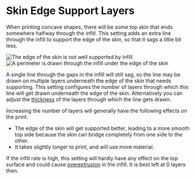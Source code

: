 Skin Edge Support Layers
====
When printing concave shapes, there will be some top skin that ends somewhere halfway through the infill. This setting adds an extra line through the infill to support the edge of the skin, so that it sags a little bit less.

![The edge of the skin is not well supported by infill](../images/skin_edge_support_thickness_0.png)
![A perimeter is drawn through the infill under the edge of the skin](../images/skin_edge_support_thickness.png)

A single line through the gaps in the infill will still sag, so the line may be drawn on multiple layers underneath the edge of the skin that needs supporting. This setting configures the number of layers through which this line will get drawn underneath the edge of the skin. Alternatively you can adjust the [thickness](skin_edge_support_thickness.md) of the layers through which the line gets drawn.

Increasing the number of layers will generally have the following effects on the print:
* The edge of the skin will get supported better, leading to a more smooth top side because the skin can bridge completely from one side to the other.
* It takes slightly longer to print, and will use more material.

If the infill rate is high, this setting will hardly have any effect on the top surface and could cause [overextrusion](../troubleshooting/overextrusion.md) in the infill. It is best left at 0 layers then.